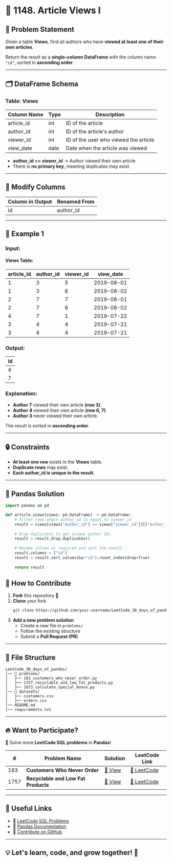 # 📄 1148. Article Views I  

## 📌 Problem Statement  
Given a table **Views**, find all authors who have **viewed at least one of their own articles**.  

Return the result as a **single-column DataFrame** with the column name `"id"`, sorted in **ascending order**.  

---

## 🗂 **DataFrame Schema**  
### **Table: Views**  
| Column Name | Type | Description                           |
| ----------- | ---- | ------------------------------------- |
| article_id  | int  | ID of the article                     |
| author_id   | int  | ID of the article's author            |
| viewer_id   | int  | ID of the user who viewed the article |
| view_date   | date | Date when the article was viewed      |

- **author_id == viewer_id** → Author viewed their own article  
- There is **no primary key**, meaning duplicates may exist.  

---

## 🔹 **Modify Columns**  
| Column in Output | Renamed From |
| ---------------- | ------------ |
| id               | author_id    |

---

## 🔢 **Example 1**  

### **Input:**  
#### Views Table:  
| article_id | author_id | viewer_id | view_date  |
| ---------- | --------- | --------- | ---------- |
| 1          | 3         | 5         | 2019-08-01 |
| 1          | 3         | 6         | 2019-08-02 |
| 2          | 7         | 7         | 2019-08-01 |
| 2          | 7         | 6         | 2019-08-02 |
| 4          | 7         | 1         | 2019-07-22 |
| 3          | 4         | 4         | 2019-07-21 |
| 3          | 4         | 4         | 2019-07-21 |

### **Output:**  
| id  |
| --- |
| 4   |
| 7   |

### **Explanation:**  
- **Author 7** viewed their own article **(row 3)**.  
- **Author 4** viewed their own article **(row 6, 7)**.  
- **Author 3** never viewed their own article.  

The result is sorted in **ascending order**.

---

## 🔒 **Constraints**  
- **At least one row** exists in the **Views** table.  
- **Duplicate rows** may exist.  
- **Each author_id is unique in the result.**  

---

## 🐼 **Pandas Solution**  

```python
import pandas as pd

def article_views(views: pd.DataFrame) -> pd.DataFrame:
    # Filter rows where author_id is equal to viewer_id
    result = views[views["author_id"] == views["viewer_id"]][["author_id"]]
    
    # Drop duplicates to get unique author IDs
    result = result.drop_duplicates()
    
    # Rename column as required and sort the result
    result.columns = ["id"]
    result = result.sort_values(by="id").reset_index(drop=True)
    
    return result
```

    
## 🎯 **How to Contribute**  
1. **Fork** this repository 🍴  
2. **Clone** your fork  
   ```bash
   git clone https://github.com/your-username/LeetCode_30_days_of_pandas.git
   ```
3. **Add a new problem solution**  
   - Create a new file in `problems/`
   - Follow the existing structure  
   - Submit a **Pull Request (PR)**  

---

## 📂 **File Structure**  
```
LeetCode_30_days_of_pandas/
│── 📁 problems/
│   ├── 183_customers_who_never_order.py
│   ├── 1757_recyclable_and_low_fat_products.py
│   ├── 1873_calculate_special_bonus.py
│── 📁 datasets/  
│   ├── customers.csv
│   ├── orders.csv
│── README.md  
│── requirements.txt  
```

---

## 🔥 **Want to Participate?**  
🚀 Solve more **LeetCode SQL problems** in **Pandas**!  

| #    | Problem Name                        | Solution                                                   | LeetCode Link                                                                |
| ---- | ----------------------------------- | ---------------------------------------------------------- | ---------------------------------------------------------------------------- |
| 183  | **Customers Who Never Order**       | [🔗 View](problems/183_customers_who_never_order.py)        | [🔗 LeetCode](https://leetcode.com/problems/customers-who-never-order/)       |
| 1757 | **Recyclable and Low Fat Products** | [🔗 View](problems/1757_recyclable_and_low_fat_products.py) | [🔗 LeetCode](https://leetcode.com/problems/recyclable-and-low-fat-products/) |

---

## 🔗 **Useful Links**  
- 📘 [LeetCode SQL Problems](https://leetcode.com/problemset/database/)  
- 🐼 [Pandas Documentation](https://pandas.pydata.org/)  
- 🌟 [Contribute on GitHub](https://github.com/your-username/LeetCode_30_days_of_pandas)  

---

## 💡 **Let's learn, code, and grow together! 🚀**


